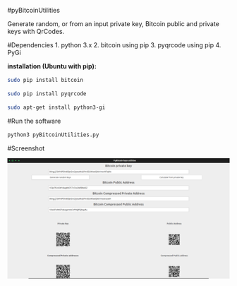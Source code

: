#pyBitcoinUtilities

Generate random, or from an input private key, Bitcoin public and private keys with QrCodes.

#Dependencies
    1. python 3.x
    2. bitcoin using pip
    3. pyqrcode using pip
    4. PyGi 

**installation (Ubuntu with pip):**
```bash
sudo pip install bitcoin
```
```bash
sudo pip install pyqrcode
```
```bash
sudo apt-get install python3-gi
```

#Run the software

```bash
python3 pyBitcoinUtilities.py
```

#Screenshot

![Screenshot](https://raw.githubusercontent.com/Chiheb-Nexus/pyBitcoinUtilites/master/ui/screenshot.png  "pyBitcoinUtilities")

